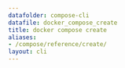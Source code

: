 ```yaml
---
datafolder: compose-cli
datafile: docker_compose_create
title: docker compose create
aliases:
- /compose/reference/create/
layout: cli
---
```


<!--
Sorry, but the contents of this page are automatically generated from
Docker's source code. If you want to suggest a change to the text that appears
here, you'll need to find the string by searching this repo:
https://github.com/docker/compose
-->